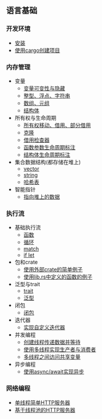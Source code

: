 
## 语言基础
### 开发环境
- [安装](1-basic/install/index.md)
- [使用cargo创建项目](1-basic/cargo/index.md)

### 内存管理
- 变量
  - [变量可变性与隐藏](2-memory/variable/index.md)
  - [整型、浮点、字符串](2-memory/variable/scalar.md)
  - [数组、元组](2-memory/variable/compound.md)
  - [结构体](2-memory/struct/index.md)
- 所有权与生命周期
  - [所有权移动、借用、部分借用](2-memory/ownership/index.md)
  - [克隆](2-memory/ownership/clone.md)
  - [借用检查器](2-memory/ownership/borrowchecker.md)
  - [函数参数生命周期标注](2-memory/ownership/func-lifetime.md)
  - [结构体生命周期标注](2-memory/ownership/struct-lifetime.md)
- 集合数据结构(都存储在堆上)
  - [vector](2-memory/collection/vector.md)
  - [string](2-memory/collection/string.md)
  - [哈希表](2-memory/collection/hashmap.md)
- 智能指针
  -  [指向堆上的数据](2-memory/smart-pointer/reference.md)
  
### 执行流
- 基础执行流
  - [函数](3-execution/function/index.md)
  - [循环](3-execution/loop/index.md)
  - [match](3-execution/match/index.md)
  - [if let](3-execution/if-let/index.md)
- 包和crate
  - [使用外部crate的简单例子](3-execution/crate/demo.md)
  - [使用lib.rs中定义的函数的例子](3-execution/crate/lib-rs.md)
- 泛型与trait
  - [trait](3-execution/generic/trait.md)
  - [泛型](3-execution/generic/generic.md)
- 闭包
  - [闭包](3-execution/closure/index.md)
- 迭代器
  - [实现自定义迭代器](3-execution/iterator/index.md)
- 并发编程
  - [创建线程传递数据并等待](3-execution/thread/demo.md)
  - [使用多线程实现生产者与消费者](3-execution/thread/consumer.md)
  - [多线程之间访问共享变量](3-execution/thread/mutex.md)
- 异步编程
  -  [使用async/await实现异步](3-execution/async/async.md)

### 网络编程
- [单线程简单HTTP服务器](4-network/basic/simple-http-server.md)
- [基于线程池的HTTP服务器](4-network/basic/multi-thread-server.md)